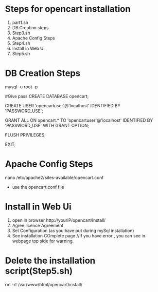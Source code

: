 # Steps for opencart installation 
1. part1.sh
2. DB Creation steps
3. Step3.sh 
4. Apache Config Steps 
5. Step4.sh
6. Install in Web Ui
7. Step5.sh

# DB Creation Steps
 mysql -u root -p
 
 #Give pass 
 CREATE DATABASE opencart;
 
 CREATE USER 'opencartuser'@'localhost' IDENTIFIED BY 'PASSWORD_USE';
 
 GRANT ALL ON opencart.* TO 'opencartuser'@'localhost' IDENTIFIED BY 'PASSWORD_USE' WITH GRANT OPTION;
 
 FLUSH PRIVILEGES;
 
 EXIT;
 
 # Apache Config Steps 
 nano /etc/apache2/sites-available/opencart.conf
- use the opencart.conf file

# Install in Web Ui
1. open in browser http://yourIP/opencart/install/
2. Agree licence Agreement
3. Set Configuration (as you have put during mySql installation)
4. See installation COmplete page 
//if you have error , you can see in webpage top side for warning. 

# Delete the installation script(Step5.sh)
rm -rf /var/www/html/opencart/install/
